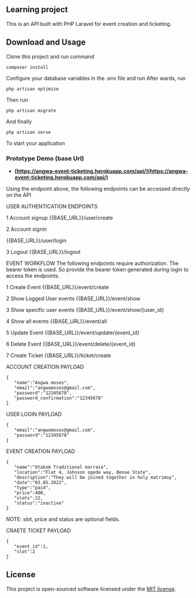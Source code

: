 
## Learning project
This is an API built with PHP Laravel for event creation and ticketing.
## Download and Usage

Clone this project and run command

```
composer install
```

Configure your database variables in the .env file and run
After wards, run 
```
php artisan optimize
```
Then run
```
php artisan migrate

```
And  finally
```
php artisan serve
```
To start your application
### Prototype Demo (base Url)

- **[https://angwa-event-ticketing.herokuapp.com/api/](https://angwa-event-ticketing.herokuapp.com/api/)**

Using the endpoint above, the following endpoints can be accessed directly on the API

USER AUTHENTICATION ENDPOINTS

1
Account signup
{{BASE_URL}}/user/create

2
Account signin

{{BASE_URL}}/user/login

3
Logout
{{BASE_URL}}/logout



EVENT WORKFLOW
The following endpoints require authorization. The bearer token is used. So provide the bearer token generated during login to access the endpoints.


1
Create Event
{{BASE_URL}}/event/create

2
Show Logged User events
{{BASE_URL}}/event/show

3
Show specific user events
{{BASE_URL}}/event/show/{user_id}

4
Show all events
{{BASE_URL}}/event/all

5
Update Event
{{BASE_URL}}/event/update/{event_id}

6
Delete Event
{{BASE_URL}}/event/delete/{event_id}

7
Create Ticket
{{BASE_URL}}/ticket/create


ACCOUNT CREATION PAYLOAD
```
{
   "name":"Angwa moses",
   "email":"angwamoses@gmail.com",
   "password":"12345678",
   "password_confirmation":"12345678"
}
```
USER LOGIN PAYLOAD
```
{
   "email":"angwamoses@gmail.com",
   "password":"12345678"
}
```

EVENT CREATION PAYLOAD

```
{
   "name":"Otakom Traditional marraie",
   "location":"Flat 4, Johnson ogede way, Benue State",
   "description":"They will be joined together in holy matrimoy",
   "date":"03.05.2022",
   "type":"paid",
   "price":400,
   "slots":22,
   "status":"inactive"
}
```
 
NOTE: slot, price  and status are optional fields.
 
CRAETE TICKET PAYLOAD
```
{
   "event_id":1,
   "slot":2
}
```
 

## License

This project is open-sourced software licensed under the [MIT license](https://opensource.org/licenses/MIT).
